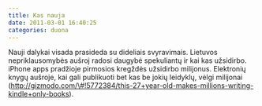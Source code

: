 ```yaml
---
title: Kas nauja
date: 2011-03-01 16:40:25
categories: duona
---
```


Nauji dalykai visada prasideda su dideliais svyravimais. Lietuvos nepriklausomybės aušroj radosi daugybė spekuliantų ir kai kas užsidirbo. iPhone apps pradžioje pirmosios kregždės užsidirbo milijonus. Elektronių knygų aušroje, kai gali publikuoti bet kas be jokių leidyklų, vėlgi milijonai (http://gizmodo.com/\#!5772384/this-27+year-old-makes-millions-writing-kindle+only-books).
